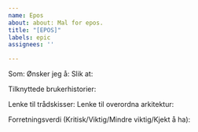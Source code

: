 ```yaml
---
name: Epos
about: about: Mal for epos.
title: "[EPOS]"
labels: epic
assignees: ''

---
```


Som:
Ønsker jeg å:
Slik at:

Tilknyttede brukerhistorier:

Lenke til trådskisser:
Lenke til overordna arkitektur:

Forretningsverdi (Kritisk/Viktig/Mindre viktig/Kjekt å ha):
